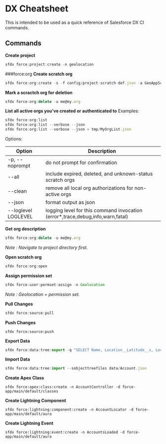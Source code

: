 # DX Cheatsheet

This is intended to be used as a quick reference of Salesforce DX CI commands.


## Commands

__Create project__

```javascript
sfdx force:project:create -n geolocation
```

###force:org
__Create scratch org__

```javascript
sfdx force:org:create -s -f config/project-scratch-def.json -a GeoAppScratch
```

__Mark a scractch org for deletion__
```javascript
sfdx force:org:delete -u me@my.org
```
__List all active orgs you've created or authenticated to__
Examples:
```javascript
sfdx force:org:list
sfdx force:org:list --verbose --json
sfdx force:org:list --verbose --json > tmp/MyOrgList.json
```
Options:

| Option            | Description                       |
| ------------------- | ---------------------------------- |
 |-p, --noprompt      | do not prompt for confirmation|
 |--all               | include expired, deleted, and unknown-status scratch orgs|
 |--clean             | remove all local org authorizations for non-active orgs |
 |--json              | format output as json|
 |--loglevel LOGLEVEL | logging level for this command invocation (error*,trace,debug,info,warn,fatal)|

__Get org description__
```javascript
sfdx force:org:delete -u me@my.org
```



_Note : Navigate to project directory first._

__Open scratch org__

```javascript
sfdx force:org:open
```


__Assign permission set__

```javascript
sfdx force:user:permset:assign -n Geolocation
```

_Note : Geolocation = permission set._

__Pull Changes__

```javascript
sfdx force:source:pull
```

__Push Changes__

```
sfdx force:source:push
```

__Export Data__

```javascript
sfdx force:data:tree:export -q "SELECT Name, Location__Latitude__s, Location__Longitude__s FROM Account WHERE Location__Latitude__s != NULL AND Location__Longitude__s != NULL" -d ./data
```

__Import Data__

```javascript 
sfdx force:data:tree:import --sobjecttreefiles data/Account.json
```

__Create Apex Class__

```
sfdx force:apex:class:create -n AccountController -d force-app/main/default/classes
```

__Create Lightning Component__
```
sfdx force:lightning:component:create -n AccountLocator -d force-app/main/default/aura
```

__Create Lightning Event__
```
sfdx force:lightning:event:create -n AccountsLoaded -d force-app/main/default/aura
```

